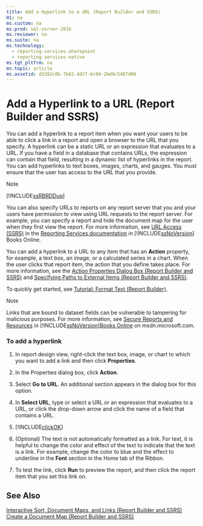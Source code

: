 ```yaml
---
title: Add a Hyperlink to a URL (Report Builder and SSRS)
H1: na
ms.custom: na
ms.prod: sql-server-2016
ms.reviewer: na
ms.suite: na
ms.technology: 
  - reporting-services-sharepoint
  - reporting-services-native
ms.tgt_pltfrm: na
ms.topic: article
ms.assetid: d3392c0b-7b62-4d27-bc04-2bd0c5487d08
---
```

# Add a Hyperlink to a URL (Report Builder and SSRS)
  You can add a hyperlink to a report item when you want your users to be able to click a link in a report and open a browser to the URL that you specify. A hyperlink can be a static URL or an expression that evaluates to a URL. If you have a field in a database that contains URLs, the expression can contain that field, resulting in a dynamic list of hyperlinks in the report. You can add hyperlinks to text boxes, images, charts, and gauges. You must ensure that the user has access to the URL that you provide.  
  
> [!NOTE]  
>  [!INCLUDE[ssRBRDDup](../../Topics/TopicNameContainA/includes/ssRBRDDup_md.md)]  
  
 You can also specify URLs to reports on any report server that you and your users have permission to view using URL requests to the report server. For example, you can specify a report and hide the document map for the user when they first view the report. For more information, see [URL Access &#40;SSRS&#41;](../../Topics/TopicNameNotContainA/URL-Access--SSRS-.md) in the [Reporting Services documentation](http://go.microsoft.com/fwlink/?linkid=121312) in [!INCLUDE[ssNoVersion](../../Topics/TopicNameContainA/includes/ssNoVersion_md.md)] Books Online.  
  
 You can add a hyperlink to a URL to any item that has an **Action** property, for example, a text box, an image, or a calculated series in a chart. When the user clicks that report item, the action that you define takes place. For more information, see the [Action Properties Dialog Box &#40;Report Builder and SSRS&#41;](../../Topics/TopicNameNotContainA/Action-Properties-Dialog-Box--Report-Builder-and-SSRS-.md) and [Specifying Paths to External Items &#40;Report Builder and SSRS&#41;](../../Topics/TopicNameNotContainA/Specifying-Paths-to-External-Items--Report-Builder-and-SSRS-.md).  
  
 To quickly get started, see [Tutorial: Format Text &#40;Report Builder&#41;](../Topic/Tutorial:%20Format%20Text%20\(Report%20Builder\).md).  
  
> [!NOTE]  
>  Links that are bound to dataset fields can be vulnerable to tampering for malicious purposes. For more information, see [Secure Reports and Resources](../../Topics/TopicNameNotContainA/Secure-Reports-and-Resources.md) in [!INCLUDE[ssNoVersion](../../Topics/TopicNameContainA/includes/ssNoVersion_md.md)][Books Online](http://go.microsoft.com/fwlink/?LinkId=154888) on msdn.microsoft.com.  
  
### To add a hyperlink  
  
1.  In report design view, right-click the text box, image, or chart to which you want to add a link and then click **Properties**.  
  
2.  In the Properties dialog box, click **Action**.  
  
3.  Select **Go to URL**. An additional section appears in the dialog box for this option.  
  
4.  In **Select URL**, type or select a URL or an expression that evaluates to a URL, or click the drop-down arrow and click the name of a field that contains a URL.  
  
5.  [!INCLUDE[clickOK](../../Topics/TopicNameContainA/includes/clickOK_md.md)]  
  
6.  (Optional) The text is not automatically formatted as a link. For text, it is helpful to change the color and effect of the text to indicate that the text is a link. For example, change the color to blue and the effect to underline in the **Font** section in the Home tab of the Ribbon.  
  
7.  To test the link, click **Run** to preview the report, and then click the report item that you set this link on.  
  
## See Also  
 [Interactive Sort, Document Maps, and Links &#40;Report Builder and SSRS&#41;](../../Topics/TopicNameNotContainA/Interactive-Sort--Document-Maps--and-Links--Report-Builder-and-SSRS-.md)   
 [Create a Document Map &#40;Report Builder and SSRS&#41;](../../Topics/TopicNameContainA/Create-a-Document-Map--Report-Builder-and-SSRS-.md)  
  
  